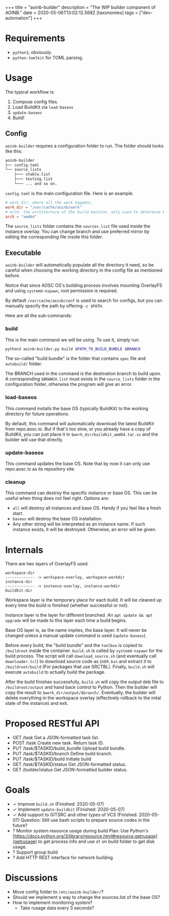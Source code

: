 +++
title = "aoinb-builder"
description = "The WIP builder component of AOINB."
date = 2020-05-06T13:02:12.568Z
[taxonomies]
tags = ["dev-automation"]
+++


# Requirements

- `python3`, obviously.
- `python-tomlkit` for TOML parsing.

# Usage
The typical workflow is:
1. Compose config files.
2. Load BuildKit via `load-baseos` 
3. `update-baseos`
4. Build!

## Config
`aoinb-builder` requires a configuration folder to run. The folder should looks like this:

``` bash
aoinb-builder
├── config.toml
└── source_lists
    ├─── stable.list
    ├─── testing.list
    └─── ... and so on.
```

`config.toml` is the main configuration file. Here is an example.

``` toml
# work_dir: where all the work happens.
work_dir = "/var/cache/aoinb/work" 
# arch: the architecture of the build machine. only used to determine BuildKit download url for now.
arch = "amd64"
```

The `source_lists` folder contains the `sources.list` file used inside the instance overlay. You can change branch and use preferred mirror by editing the corresponding file inside this folder.

## Executable
`aoinb-builder` will automatically populate all the directory it need, so be careful when choosing the working directory in the config file as mentioned before.

Notice that since AOSC OS's building process involves mounting OverlayFS and using `systemd-nspawn`, root permission is required.

By default `/var/cache/aoinb/conf` is used to search for configs, but you can manually specify the path by offering `-c $PATH`.

Here are all the sub-commands:

### build
This is the main command we will be using. To use it, simply run:

``` bash
python3 aoinb-builder.py build $PATH_TO_BUILD_BUNDLE $BRANCH
```

The so-called "build bundle" is the folder that contains `spec` file and `autobuild/` folder.

The BRANCH used in the command is the destination branch to build upon. A corresponding `$BRANCH.list` must exists in the `source_lists` folder in the configuration folder, otherwise the program will give an error.

### load-baseos
This command installs the base OS (typically BuildKit) to the working directory for future operations.

By default, this command will automatically download the latest BuildKit from repo.aosc.io. But if that's too slow, or you already have a copy of BuildKit, you can just place it in `$work_dir/buildkit_amd64.tar.xz` and the builder will use that directly.

### update-baseos
This command updates the base OS. Note that by now it can only use repo.aosc.io as its repository site.

### cleanup
This command can destroy the specific instance or base OS. This can be useful when thing does not feel right. Options are:
* `all` will destroy all instances and base OS. Handy if you feel like a fresh start.
* `baseos` will destroy the base OS installation.
* Any other string will be interpreted as an instance name. If such instance exists, it will be destroyed. Otherwise, an error will be given.

# Internals
There are two layers of OverlayFS used.

```
workspace-dir
------------- -> workspace-overlay, workspace-workdir
instance-dir
------------- -> instance-overlay, instance-workdir
buildkit-dir
```

Workspace layer is the temporary place for each build. It will be cleaned up every time the build is finished (whether successful or not).

Instance layer is the layer for different branched. An `apt update && apt upgrade` will be made to this layer each time a build begins.

Base OS layer is, as the name implies, the base layer. It will never be changed unless a manual update command is used (`update-baseos`).

Before every build, the "build bundle" and the `toolbox` is copied to `/buildroot` inside the container. `build.sh` is called by `systemd-nspawn` for the build process. The script will call `download_source.sh` (and eventually call `downloader.tcl`) to download source code as `$VER.bin` and extract it to `/buildroot/build` (For packages that use SRCTBL). Finally, `build.sh` will execute `autobuild` to actually build the package.

After the build finishes successfully, `build.sh` will copy the output deb file to `/buildroot/output` and hand back control to Python. Then the builder will copy the result to `$work_dir/output/$branch/`. Eventually, the builder will delete everything in the workspace overlay (effectively rollback to the inital state of the instance) and exit.

# Proposed RESTful API
* GET /task
Get a JSON-formatted task list.
* POST /task
Create new task. Return task ID.
* PUT /task/$TASKID/build_bundle
Upload build bundle.
* PUT /task/$TASKID/branch
Define build branch.
* PUT /task/$TASKID/build
Initiate build
* GET /task/$TASKID/status
Get JSON-formatted status.
* GET /builder/status
Get JSON-formatted builder status.

# Goals
* ✓ Improve `build.sh` (Finished: 2020-05-07)
* ✓ Implement `update-buildkit` (Finished: 2020-05-07)
* ✓ Add support to GITSRC and other types of VCS (Finished: 2020-05-07)
Question: Still use bash scripts to prepare source codes in the future?
* ? Monitor system resource usage during build 
Plan: Use Python's [https://docs.python.org/3/library/resource.html#resource.getrusage](getrusage) to get process info and use `df` on build folder to get disk usage.
* ? Support group build
* ? Add HTTP REST interface for network building

# Discussions
* Move config folder to `/etc/aoinb-builder/`?
* Should we implement a way to change the sources.list of the base OS?
* How to implement monitoring system?
  * Take rusage data every 3 seconds?
